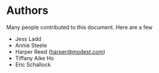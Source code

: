 # Authors

Many people contributed to this document. Here are a few

* Jess Ladd
* Annie Steele
* Harper Reed \([harper@modest.com](mailto:harper@modest.com)\)
* Tiffany Aike Ho
* Eric Schallock

